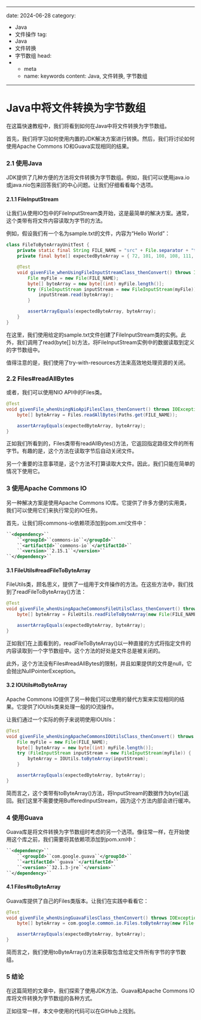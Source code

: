 ---
date: 2024-06-28
category:
  - Java
  - 文件操作
tag:
  - Java
  - 文件转换
  - 字节数组
head:
  - - meta
    - name: keywords
      content: Java, 文件转换, 字节数组
------
# Java中将文件转换为字节数组

在这篇快速教程中，我们将看到如何在Java中将文件转换为字节数组。

首先，我们将学习如何使用内置的JDK解决方案进行转换。然后，我们将讨论如何使用Apache Commons IO和Guava实现相同的结果。

### 2.1 使用Java
JDK提供了几种方便的方法将文件转换为字节数组。例如，我们可以使用java.io或java.nio包来回答我们的中心问题。让我们仔细看看每个选项。

#### 2.1.1 FileInputStream
让我们从使用IO包中的FileInputStream类开始，这是最简单的解决方案。通常，这个类带有将文件内容读取为字节的方法。

例如，假设我们有一个名为sample.txt的文件，内容为“Hello World”：

```java
class FileToByteArrayUnitTest {
    private static final String FILE_NAME = "src" + File.separator + "test" + File.separator + "resources" + File.separator + "sample.txt";
    private final byte[] expectedByteArray = { 72, 101, 108, 108, 111, 32, 87, 111, 114, 108, 100 };

    @Test
    void givenFile_whenUsingFileInputStreamClass_thenConvert() throws IOException {
        File myFile = new File(FILE_NAME);
        byte[] byteArray = new byte[(int) myFile.length()];
        try (FileInputStream inputStream = new FileInputStream(myFile)) {
            inputStream.read(byteArray);
        }

        assertArrayEquals(expectedByteArray, byteArray);
    }
}
```

在这里，我们使用给定的sample.txt文件创建了FileInputStream类的实例。此外，我们调用了read(byte[] b)方法，将FileInputStream实例中的数据读取到定义的字节数组中。

值得注意的是，我们使用了try-with-resources方法来高效地处理资源的关闭。

### 2.2 Files#readAllBytes
或者，我们可以使用NIO API中的Files类。

```java
@Test
void givenFile_whenUsingNioApiFilesClass_thenConvert() throws IOException {
    byte[] byteArray = Files.readAllBytes(Paths.get(FILE_NAME));

    assertArrayEquals(expectedByteArray, byteArray);
}
```

正如我们所看到的，Files类带有readAllBytes()方法，它返回指定路径文件的所有字节。有趣的是，这个方法在读取字节后自动关闭文件。

另一个重要的注意事项是，这个方法不打算读取大文件。因此，我们只能在简单的情况下使用它。

### 3 使用Apache Commons IO
另一种解决方案是使用Apache Commons IO库。它提供了许多方便的实用类，我们可以使用它们来执行常见的IO任务。

首先，让我们将commons-io依赖项添加到pom.xml文件中：

```xml
``<dependency>``
    ``<groupId>``commons-io``</groupId>``
    ``<artifactId>``commons-io``</artifactId>``
    ``<version>``2.15.1``</version>``
``</dependency>``
```

#### 3.1 FileUtils#readFileToByteArray
FileUtils类，顾名思义，提供了一组用于文件操作的方法。在这些方法中，我们找到了readFileToByteArray()方法：

```java
@Test
void givenFile_whenUsingApacheCommonsFileUtilsClass_thenConvert() throws IOException {
    byte[] byteArray = FileUtils.readFileToByteArray(new File(FILE_NAME));

    assertArrayEquals(expectedByteArray, byteArray);
}
```

正如我们在上面看到的，readFileToByteArray()以一种直接的方式将指定文件的内容读取到一个字节数组中。这个方法的好处是文件总是被关闭的。

此外，这个方法没有Files#readAllBytes的限制，并且如果提供的文件是null，它会抛出NullPointerException。

#### 3.2 IOUtils#toByteArray
Apache Commons IO提供了另一种我们可以使用的替代方案来实现相同的结果。它提供了IOUtils类来处理一般的IO流操作。

让我们通过一个实际的例子来说明使用IOUtils：

```java
@Test
void givenFile_whenUsingApacheCommonsIOUtilsClass_thenConvert() throws IOException {
    File myFile = new File(FILE_NAME);
    byte[] byteArray = new byte[(int) myFile.length()];
    try (FileInputStream inputStream = new FileInputStream(myFile)) {
        byteArray = IOUtils.toByteArray(inputStream);
    }

    assertArrayEquals(expectedByteArray, byteArray);
}
```

简而言之，这个类带有toByteArray()方法，将InputStream的数据作为byte[]返回。我们这里不需要使用BufferedInputStream，因为这个方法内部会进行缓冲。

### 4 使用Guava
Guava库是将文件转换为字节数组时考虑的另一个选项。像往常一样，在开始使用这个库之前，我们需要将其依赖项添加到pom.xml中：

```xml
``<dependency>``
    ``<groupId>``com.google.guava``</groupId>``
    ``<artifactId>``guava``</artifactId>``
    ``<version>``32.1.3-jre``</version>``
``</dependency>``
```

#### 4.1 Files#toByteArray
Guava库提供了自己的Files类版本。让我们在实践中看看它：

```java
@Test
void givenFile_whenUsingGuavaFilesClass_thenConvert() throws IOException {
    byte[] byteArray = com.google.common.io.Files.toByteArray(new File(FILE_NAME));

    assertArrayEquals(expectedByteArray, byteArray);
}
```

简而言之，我们使用toByteArray()方法来获取包含给定文件所有字节的字节数组。

### 5 结论
在这篇简短的文章中，我们探索了使用JDK方法、Guava和Apache Commons IO库将文件转换为字节数组的各种方式。

正如往常一样，本文中使用的代码可以在GitHub上找到。